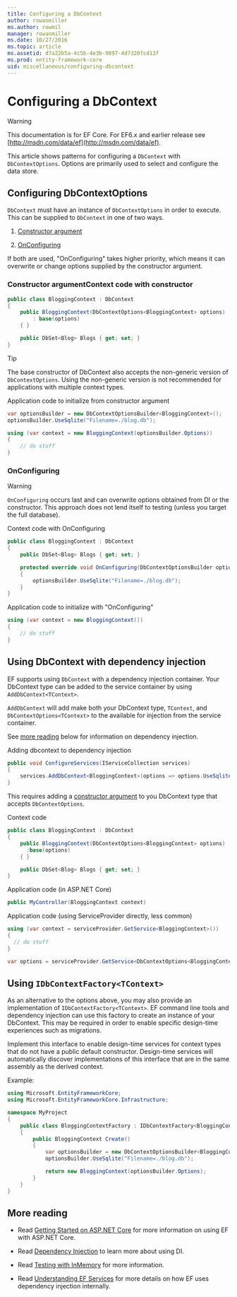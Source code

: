 ```yaml
---
title: Configuring a DbContext
author: rowanmiller
ms.author: rowmil
manager: rowanmiller
ms.date: 10/27/2016
ms.topic: article
ms.assetid: d7a22b5a-4c5b-4e3b-9897-4d7320fcd13f
ms.prod: entity-framework-core
uid: miscellaneous/configuring-dbcontext
---
```

# Configuring a DbContext

> [!WARNING]
> This documentation is for EF Core. For EF6.x and earlier release see [http://msdn.com/data/ef](http://msdn.com/data/ef).

This article shows patterns for configuring a `DbContext` with `DbContextOptions`. Options are primarily used to select and configure the data store.

## Configuring DbContextOptions

`DbContext` must have an instance of `DbContextOptions` in order to execute. This can be supplied to `DbContext` in one of two ways.

1. [Constructor argument](#constructor-argument)

2. [OnConfiguring](#onconfiguring)

If both are used, "OnConfiguring" takes higher priority, which means it can overwrite or change options supplied by the constructor argument.

### Constructor argumentContext code with constructor

<!-- literal_block"language": "csharp",rp", "xml:space": "preserve", "classes  "backrefs  "names  "dupnames  highlight_args}, "ids  "linenos": false -->
````csharp
public class BloggingContext : DbContext
{
    public BloggingContext(DbContextOptions<BloggingContext> options)
        : base(options)
    { }

    public DbSet<Blog> Blogs { get; set; }
}
````

> [!TIP]
> The base constructor of DbContext also accepts the non-generic version of `DbContextOptions`. Using the non-generic version is not recommended for applications with multiple context types.

Application code to initialize from constructor argument

<!-- literal_block"language": "csharp",rp", "xml:space": "preserve", "classes  "backrefs  "names  "dupnames  highlight_args}, "ids  "linenos": false -->
````csharp
var optionsBuilder = new DbContextOptionsBuilder<BloggingContext>();
optionsBuilder.UseSqlite("Filename=./blog.db");

using (var context = new BloggingContext(optionsBuilder.Options))
{
    // do stuff
}
````

### OnConfiguring

> [!WARNING]
> `OnConfiguring` occurs last and can overwrite options obtained from DI or the constructor. This approach does not lend itself to testing (unless you target the full database).

Context code with OnConfiguring

<!-- literal_block"language": "csharp",rp", "xml:space": "preserve", "classes  "backrefs  "names  "dupnames  highlight_args}, "ids  "linenos": false -->
````csharp
public class BloggingContext : DbContext
{
    public DbSet<Blog> Blogs { get; set; }

    protected override void OnConfiguring(DbContextOptionsBuilder optionsBuilder)
    {
        optionsBuilder.UseSqlite("Filename=./blog.db");
    }
}
````

Application code to initialize with "OnConfiguring"

<!-- literal_block"language": "csharp",rp", "xml:space": "preserve", "classes  "backrefs  "names  "dupnames  highlight_args}, "ids  "linenos": false -->
````csharp
using (var context = new BloggingContext())
{
    // do stuff
}
````

## Using DbContext with dependency injection

EF supports using `DbContext` with a dependency injection container. Your DbContext type can be added to the service container by using `AddDbContext<TContext>`.

`AddDbContext` will add make both your DbContext type, `TContext`, and `DbContextOptions<TContext>` to the available for injection from the service container.

See [more reading](#more-reading) below for information on dependency injection.

Adding dbcontext to dependency injection

<!-- literal_block"language": "csharp",rp", "xml:space": "preserve", "classes  "backrefs  "names  "dupnames  highlight_args}, "ids  "linenos": false -->
````csharp
public void ConfigureServices(IServiceCollection services)
{
    services.AddDbContext<BloggingContext>(options => options.UseSqlite("Filename=./blog.db"));
}
````

This requires adding a [constructor argument](#constructor-argument) to you DbContext type that accepts `DbContextOptions`.

Context code

<!-- literal_block"language": "csharp",rp", "xml:space": "preserve", "classes  "backrefs  "names  "dupnames  highlight_args}, "ids  "linenos": false -->
````csharp
public class BloggingContext : DbContext
{
    public BloggingContext(DbContextOptions<BloggingContext> options)
      :base(options)
    { }

    public DbSet<Blog> Blogs { get; set; }
}
````

Application code (in ASP.NET Core)

<!-- literal_block"language": "csharp",rp", "xml:space": "preserve", "classes  "backrefs  "names  "dupnames  highlight_args}, "ids  "linenos": false -->
````csharp
public MyController(BloggingContext context)
````

Application code (using ServiceProvider directly, less common)

<!-- literal_block"language": "csharp",rp", "xml:space": "preserve", "classes  "backrefs  "names  "dupnames  highlight_args}, "ids  "linenos": false -->
````csharp
using (var context = serviceProvider.GetService<BloggingContext>())
{
  // do stuff
}

var options = serviceProvider.GetService<DbContextOptions<BloggingContext>>();
````

<a name=use-idbcontextfactory></a>

## Using `IDbContextFactory<TContext>`

As an alternative to the options above, you may also provide an implementation of `IDbContextFactory<TContext>`. EF command line tools and dependency injection can use this factory to create an instance of your DbContext. This may be required in order to enable specific design-time experiences such as migrations.

Implement this interface to enable design-time services for context types that do not have a public default constructor. Design-time services will automatically discover implementations of this interface that are in the same assembly as the derived context.

Example:

<!-- literal_block"language": "csharp",rp", "xml:space": "preserve", "classes  "backrefs  "names  "dupnames  highlight_args}, "ids  "linenos": false -->
````csharp
using Microsoft.EntityFrameworkCore;
using Microsoft.EntityFrameworkCore.Infrastructure;

namespace MyProject
{
    public class BloggingContextFactory : IDbContextFactory<BloggingContext>
    {
        public BloggingContext Create()
        {
            var optionsBuilder = new DbContextOptionsBuilder<BloggingContext>();
            optionsBuilder.UseSqlite("Filename=./blog.db");

            return new BloggingContext(optionsBuilder.Options);
        }
    }
}
````

## More reading

* Read [Getting Started on ASP.NET Core](../platforms/aspnetcore/index.md) for more information on using EF with ASP.NET Core.

* Read [Dependency Injection](https://docs.asp.net/en/latest/fundamentals/dependency-injection.html) to learn more about using DI.

* Read [Testing with InMemory](testing.md) for more information.

* Read [Understanding EF Services](internals/services.md) for more details on how EF uses dependency injection internally.
